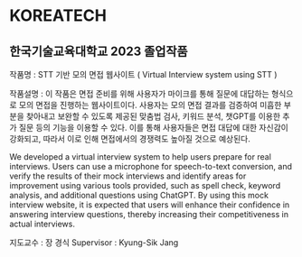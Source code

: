 # KOREATECH
## 한국기술교육대학교 2023 졸업작품

작품명 : STT 기반 모의 면접 웹사이트 (  Virtual Interview system using STT )

작품설명 : 
이 작품은 면접 준비를 위해 사용자가 마이크를 통해 질문에 대답하는 형식으로 모의 면접을 진행하는 웹사이트이다. 사용자는 모의 면접 결과를 검증하여 미흡한 부분을 찾아내고 보완할 수 있도록 제공된 맞춤법 검사, 키워드 분석, 챗GPT를 이용한 추가 질문 등의 기능을 이용할 수 있다. 이를 통해 사용자들은 면접 대답에 대한 자신감이 강화되고, 따라서 이로 인해 면접에서의 경쟁력도 높아질 것으로 예상된다.

We developed a virtual interview system to help users prepare for real interviews. Users can use a microphone for speech-to-text conversion, and verify the results of their mock interviews and identify areas for improvement using various tools provided, such as spell check, keyword analysis, and additional questions using ChatGPT. By using this mock interview website, it is expected that users will enhance their confidence in answering interview questions, thereby increasing their competitiveness in actual interviews.

지도교수 : 장 경식
Supervisor :  Kyung-Sik Jang
